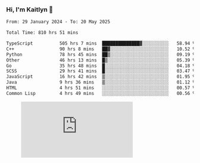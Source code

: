 ### Hi, I'm Kaitlyn 👋
<!--START_SECTION:waka-->

```txt
From: 29 January 2024 - To: 20 May 2025

Total Time: 810 hrs 51 mins

TypeScript          505 hrs 7 mins  ██████████████▓░░░░░░░░░░   58.94 %
C++                 90 hrs 8 mins   ██▓░░░░░░░░░░░░░░░░░░░░░░   10.52 %
Python              78 hrs 45 mins  ██▒░░░░░░░░░░░░░░░░░░░░░░   09.19 %
Other               46 hrs 13 mins  █▒░░░░░░░░░░░░░░░░░░░░░░░   05.39 %
Go                  35 hrs 48 mins  █░░░░░░░░░░░░░░░░░░░░░░░░   04.18 %
SCSS                29 hrs 41 mins  █░░░░░░░░░░░░░░░░░░░░░░░░   03.47 %
JavaScript          16 hrs 42 mins  ▒░░░░░░░░░░░░░░░░░░░░░░░░   01.95 %
Java                9 hrs 36 mins   ▒░░░░░░░░░░░░░░░░░░░░░░░░   01.12 %
HTML                4 hrs 51 mins   ░░░░░░░░░░░░░░░░░░░░░░░░░   00.57 %
Common Lisp         4 hrs 49 mins   ░░░░░░░░░░░░░░░░░░░░░░░░░   00.56 %
```

<!--END_SECTION:waka-->

<figure><embed src="https://wakatime.com/share/@018d58bc-3d22-46c9-b2d7-4ed36fb8172d/243b5d9b-77cd-4133-89ff-dcc8f225fa18.svg"></embed></figure>
